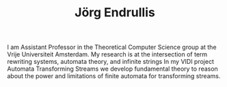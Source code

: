 ﻿---
title: Jörg Endrullis
lastname: Endrullis
role: Assistant Professor
avatar_filename: avatar
interests:
  - logic
  - term and graph rewriting
  - automata theory
  - coalgebra
  - formalized mathematics and proof assistants
social:
  - icon: link
    icon_pack: fas
    link: http://joerg.endrullis.de/
  - icon: envelope
    icon_pack: fas
    link: mailto:j.endrullis@vu.nl
  - icon: google-scholar
    icon_pack: ai
    link: https://scholar.google.com/citations?user=wlsbXosAAAAJ
organizations:
  - name: VU Theoretical Computer Science
    url: https://research.vu.nl/en/organisations/theoretical-computer-science-4/persons/

email: ""
superuser: false
user_groups:
  - Faculty
  - VU Theoretical Computer Science
highlight_name: false
---


I am Assistant Professor in the Theoretical Computer Science group at the Vrije Universiteit Amsterdam. My research is at the intersection of term rewriting systems, automata theory, and infinite strings In my VIDI project Automata Transforming Streams we develop fundamental theory to reason about the power and limitations of finite automata for transforming streams.
